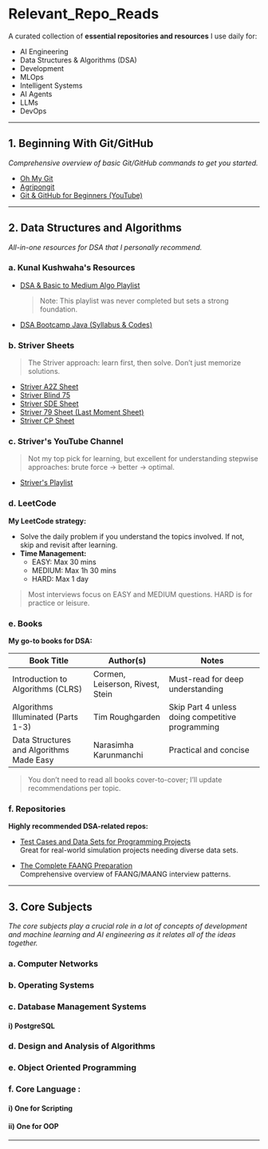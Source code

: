 # Relevant_Repo_Reads

A curated collection of **essential repositories and resources** I use daily for:
- AI Engineering
- Data Structures & Algorithms (DSA)
- Development
- MLOps
- Intelligent Systems
- AI Agents
- LLMs
- DevOps

---

## 1. Beginning With Git/GitHub

*Comprehensive overview of basic Git/GitHub commands to get you started.*

- [Oh My Git](http://ohmygit.org)
- [Agripongit](http://agripongit.vincenttunru.com)
- [Git & GitHub for Beginners (YouTube)](http://youtube.com/watch?v=apGV9Kg7ics&list=PL9gnSGHSqcnr_DxHsP7AW9ftq0AtAyYqJ&index=4)

---

## 2. Data Structures and Algorithms

*All-in-one resources for DSA that I personally recommend.*

### a. Kunal Kushwaha's Resources

- [DSA & Basic to Medium Algo Playlist](https://www.youtube.com/playlist?list=PL9gnSGHSqcnr_DxHsP7AW9ftq0AtAyYqJ)  
  > Note: This playlist was never completed but sets a strong foundation.
- [DSA Bootcamp Java (Syllabus & Codes)](https://github.com/kunal-kushwaha/DSA-Bootcamp-Java)

### b. Striver Sheets

> The Striver approach: learn first, then solve. Don’t just memorize solutions.

- [Striver A2Z Sheet](https://takeuforward.org/strivers-a2z-dsa-course/strivers-a2z-dsa-course-sheet-2)
- [Striver Blind 75](https://takeuforward.org/interviews/blind-75-leetcode-problems-detailed-video-solutions)
- [Striver SDE Sheet](https://takeuforward.org/interviews/strivers-sde-sheet-top-coding-interview-problems)
- [Striver 79 Sheet (Last Moment Sheet)](https://takeuforward.org/interview-sheets/strivers-79-last-moment-dsa-sheet-ace-interviews)
- [Striver CP Sheet](https://takeuforward.org/interview-experience/strivers-cp-sheet)

### c. Striver's YouTube Channel

> Not my top pick for learning, but excellent for understanding stepwise approaches: brute force → better → optimal.

- [Striver's Playlist](https://www.youtube.com/playlist?list=PLgUwDviBIf0oF6QL8m22w1hIDC1vJ_BHz)

### d. LeetCode

**My LeetCode strategy:**

- Solve the daily problem if you understand the topics involved. If not, skip and revisit after learning.
- **Time Management:**
  - EASY: Max 30 mins
  - MEDIUM: Max 1h 30 mins
  - HARD: Max 1 day

> Most interviews focus on EASY and MEDIUM questions. HARD is for practice or leisure.

### e. Books

**My go-to books for DSA:**

| Book Title                                   | Author(s)                                | Notes                                                    |
|-----------------------------------------------|------------------------------------------|----------------------------------------------------------|
| Introduction to Algorithms (CLRS)             | Cormen, Leiserson, Rivest, Stein         | Must-read for deep understanding                         |
| Algorithms Illuminated (Parts 1-3)            | Tim Roughgarden                          | Skip Part 4 unless doing competitive programming         |
| Data Structures and Algorithms Made Easy      | Narasimha Karunmanchi                    | Practical and concise                                    |

> You don’t need to read all books cover-to-cover; I’ll update recommendations per topic.

### f. Repositories

**Highly recommended DSA-related repos:**

- [Test Cases and Data Sets for Programming Projects](https://github.com/beaunus/stanford-algs)  
  Great for real-world simulation projects needing diverse data sets.

- [The Complete FAANG Preparation](https://github.com/AkashSingh3031/The-Complete-FAANG-Preparation)  
  Comprehensive overview of FAANG/MAANG interview patterns.

---

## 3. Core Subjects 

*The core subjects play a crucial role in a lot of concepts of development and machine learning and AI engineering as it relates all of the ideas together.*

### a. Computer Networks

### b. Operating Systems 

### c. Database Management Systems
####    i) PostgreSQL 

### d. Design and Analysis of Algorithms

### e. Object Oriented Programming

### f. Core Language :
####    i) One for Scripting
####   ii) One for OOP

---
